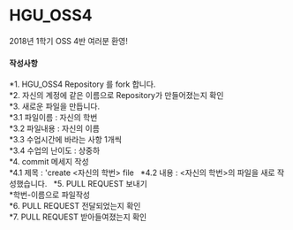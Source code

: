 # HGU_OSS4
2018년 1학기 OSS 4반 여러분 환영!  
  
#### 작성사항  

*1. HGU_OSS4 Repository 를 fork 합니다.  
*2. 자신의 계정에 같은 이름으로 Repository가 만들어졌는지 확인  
*3. 새로운 파일을 만듭니다.  
  *3.1 파일이름 : 자신의 학번  
  *3.2 파일내용 : 자신의 이름  
  *3.3 수업시간에 바라는 사항 1개씩  
  *3.4 수업의 난이도 : 상중하  
*4. commit 메세지 작성  
  *4.1 제목 : 'create <자신의 학번> file  
  *4.2 내용 : <자신의 학번>의 파일을 새로 작성했습니다.    
*5. PULL REQUEST 보내기  
  *학번-이름으로 파일작성  
*6. PULL REQUEST 전달되었는지 확인  
*7. PULL REQUEST 받아들여졌는지 확인  
